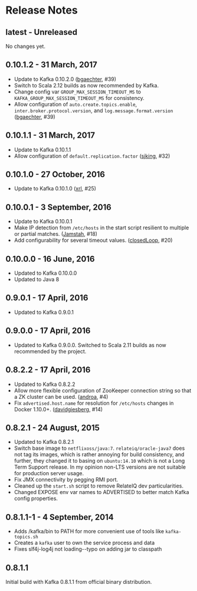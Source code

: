 Release Notes
=============

## latest - Unreleased

No changes yet.

## 0.10.1.2 - 31 March, 2017

- Update to Kafka 0.10.2.0 ([bgaechter], #39)
- Switch to Scala 2.12 builds as now recommended by Kafka.
- Change config var `GROUP_MAX_SESSION_TIMEOUT_MS` to
  `KAFKA_GROUP_MAX_SESSION_TIMEOUT_MS` for consistency.
- Allow configuration of `auto.create.topics.enable`,
  `inter.broker.protocol.version`, and `log.message.format.version`
  ([bgaechter], #39)

## 0.10.1.1 - 31 March, 2017

- Update to Kafka 0.10.1.1
- Allow configuration of `default.replication.factor` ([sjking], #32)

## 0.10.1.0 - 27 October, 2016

- Update to Kafka 0.10.1.0 ([xrl], #25)

## 0.10.0.1 - 3 September, 2016

- Update to Kafka 0.10.0.1
- Make IP detection from `/etc/hosts` in the start script resilient to multiple
  or partial matches. ([Jamstah], #18)
- Add configurability for several timeout values. ([closedLoop], #20)

## 0.10.0.0 - 16 June, 2016

- Updated to Kafka 0.10.0.0
- Updated to Java 8

## 0.9.0.1 - 17 April, 2016

- Updated to Kafka 0.9.0.1

## 0.9.0.0 - 17 April, 2016

- Updated to Kafka 0.9.0.0. Switched to Scala 2.11 builds as now recommended by
  the project.

## 0.8.2.2 - 17 April, 2016

- Updated to Kafka 0.8.2.2
- Allow more flexible configuration of ZooKeeper connection string so that a ZK
  cluster can be used. ([androa], #4)
- Fix `advertised.host.name` for resolution for `/etc/hosts` changes in Docker
  1.10.0+. ([davidgiesberg], #14)

## 0.8.2.1 - 24 August, 2015

- Updated to Kafka 0.8.2.1
- Switch base image to `netflixoss/java:7`. `relateiq/oracle-java7` does not
  tag its images, which is rather annoying for build consistency, and further,
  they changed it to basing on `ubuntu:14.10` which is not a Long Term Support
  release. In my opinion non-LTS versions are not suitable for production
  server usage.
- Fix JMX connectivity by pegging RMI port.
- Cleaned up the `start.sh` script to remove RelateIQ dev particularities.
- Changed EXPOSE env var names to ADVERTISED to better match Kafka config
  properties.

## 0.8.1.1-1 - 4 September, 2014

- Adds /kafka/bin to PATH for more convenient use of tools like `kafka-topics.sh`
- Creates a `kafka` user to own the service process and data
- Fixes slf4j-log4j not loading--typo on adding jar to classpath

## 0.8.1.1

Initial build with Kafka 0.8.1.1 from official binary distribution.


[androa]: https://github.com/androa
[bgaechter]: https://github.com/bgaechter
[closedLoop]: https://github.com/closedLoop
[davidgiesberg]: https://github.com/davidgiesberg
[Jamstah]: https://github.com/Jamstah
[sjking]: https://github.com/sjking
[xrl]: https://github.com/xrl
